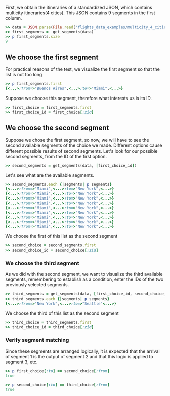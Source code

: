 <!--
Load the necessary libraries
>> require_relative '../../tool/filter_and_sort_functions_for_segments.rb'
<...>

-->

First, we obtain the itineraries of a standardized JSON, which contains multicity itineraries(4 cities). This JSON contains 9 segments in the first column.
```ruby
>> data = JSON.parse(File.read('flights_data_examples/multicity_4_cities.json'))['payload']
>> first_segments =  get_segments(data)
>> p first_segments.size
9
```

## We choose the first segment
For practical reasons of the test, we visualize the first segment so that the list is not too long
```ruby
>> p first_segments.first
{<...>:from=>"Buenos Aires",<...>:to=>"Miami",<...>}

```
Suppose we choose this segment, therefore what interests us is its ID.
```ruby
>> first_choice = first_segments.first
>> first_choice_id = first_choice[:zid]

```

## We choose the second segment
Suppose we chose the first segment, so now, we will have to see the second available segments of the choice we made. Different options cause different possible results of second segments.
Let's look for our possible second segments, from the ID of the first option.
```ruby
>> second_segments = get_segments(data, [first_choice_id])  

```

Let's see what are the available segments.
```ruby
>> second_segments.each {|segments| p segments}
{<...>:from=>"Miami",<...>:to=>"New York",<...>}
{<...>:from=>"Miami",<...>:to=>"New York",<...>}
{<...>:from=>"Miami",<...>:to=>"New York",<...>}
{<...>:from=>"Miami",<...>:to=>"New York",<...>}
{<...>:from=>"Miami",<...>:to=>"New York",<...>}
{<...>:from=>"Miami",<...>:to=>"New York",<...>}
{<...>:from=>"Miami",<...>:to=>"New York",<...>}
{<...>:from=>"Miami",<...>:to=>"New York",<...>}
{<...>:from=>"Miami",<...>:to=>"New York",<...>}

```

We choose the first of this list as the second segment
```ruby
>> second_choice = second_segments.first
>> second_choice_id = second_choice[:zid]

```

### We choose the third segment
As we did with the second segment, we want to visualize the third available segments, remembering to establish as a condition, enter the IDs of the two previously selected segments.
```ruby
>> third_segments = get_segments(data, [first_choice_id, second_choice_id])   
>> third_segments.each {|segments| p segments}
{<...>:from=>"New York",<...>:to=>"Seattle"<...>}

```

We choose the third of this list as the second segment
```ruby
>> third_choice = third_segments.first
>> third_choice_id = third_choice[:zid]

```

### Verify segment matching

Since these segments are arranged logically, it is expected that the arrival of segment 1 is the output of segment 2 and that this logic is applied to segment 3, etc.
```ruby
>> p first_choice[:to] == second_choice[:from]
true
```
```ruby
>> p second_choice[:to] == third_choice[:from]
true
```
